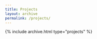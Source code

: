 ```yaml
---
title: Projects
layout: archive
permalink: /projects/
---
```


{% include archive.html type="projects" %}
